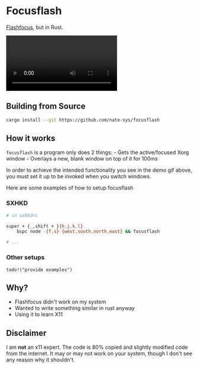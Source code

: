 # Focusflash
[Flashfocus](https://github.com/fennerm/flashfocus), but in Rust.

![Demo](assets/demo.mp4.mov)

## Building from Source
```sh
cargo install --git https://github.com/nate-sys/focusflash
```

## How it works
`focusflash` is a program only does 2 things:
    - Gets the active/focused Xorg window 
    - Overlays a new, blank window on top of it for 100ms

In order to achieve the intended functionality you see in the demo gif above, you must set it up to be invoked when you switch windows. 

Here are some examples of how to setup focusflash

### SXHKD
``` sh
# in sxhkdrc

super + {_,shift + }{h,j,k,l}
	bspc node -{f,s} {west,south,north,east} && focusflash

# ...
```
### Other setups
`todo!("provide examples")`


## Why?
- Flashfocus didn't work on my system
- Wanted to write something similar in rust anyway
- Using it to learn X11

## Disclaimer
I am __not__ an x11 expert.
The code is 80% copied and slightly modified code from the internet.
It may or may not work on your system, though I don't see any reason why it shouldn't.

